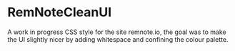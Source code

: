 # RemNoteCleanUI
A work in progress CSS style for the site remnote.io, the goal was to make the UI slightly nicer by adding whitespace and confining the colour palette.

